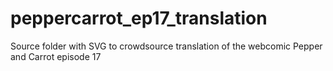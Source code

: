 # peppercarrot_ep17_translation
Source folder with SVG to crowdsource translation of the webcomic Pepper and Carrot episode 17
